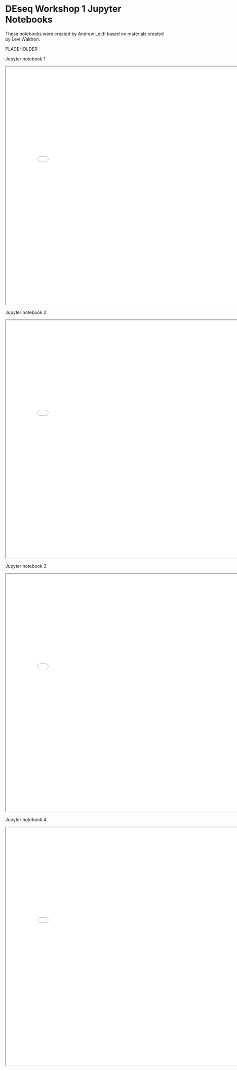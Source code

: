 # DEseq Workshop 1 Jupyter Notebooks

These notebooks were created by Andrew Leith based on materials created by Levi Waldron.

PLACEHOLDER

<p>Jupyter notebook 1</p>
<iframe src="../assets/BrownCOBREDay2Session1.html" height="750px" width="800px"></iframe>

<p>Jupyter notebook 2</p>
<iframe src="../assets/BrownCOBREDay2Session2.html" height="750px" width="800px"></iframe>

<p>Jupyter notebook 3</p>
<iframe src="../assets/BrownCOBREDay2Session3.html" height="750px" width="800px"></iframe>

<p>Jupyter notebook 4</p>
<iframe src="../assets/BrownCOBREDay2Session4.html" height="750px" width="800px"></iframe>
